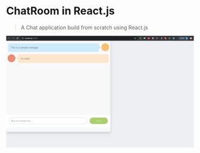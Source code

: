 # ChatRoom in React.js
> A Chat application build from scratch using React.js

![demo-image]

<!-- Markdown link & img dfn's -->
[demo-image]: ./client/img/demo.png